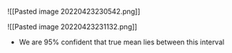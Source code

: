 ![[Pasted image 20220423230542.png]]

![[Pasted image 20220423231132.png]]
- We are 95% confident that true mean lies between this interval

